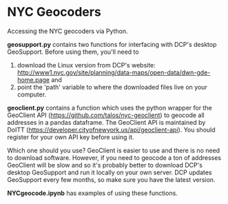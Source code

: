 # NYC Geocoders

Accessing the NYC geocoders via Python.

**geosupport.py** contains two functions for interfacing with DCP's desktop GeoSupport. Before using them, you'll need to 
1. download the Linux version from DCP's website: http://www1.nyc.gov/site/planning/data-maps/open-data/dwn-gde-home.page and 
2. point the 'path' variable to where the downloaded files live on your computer.

**geoclient.py** contains a function which uses the python wrapper for the GeoClient API (https://github.com/talos/nyc-geoclient) to geocode all addresses in a pandas dataframe. The GeoClient API is maintained by DoITT (https://developer.cityofnewyork.us/api/geoclient-api). You should register for your own API key before using it.


Which one should you use? GeoClient is easier to use and there is no need to download software. However, if you need to geocode a ton of addresses GeoClient will be slow and so it's probably better to download DCP's desktop GeoSupport and run it locally on your own server. DCP updates GeoSupport every few months, so make sure you have the latest version.


**NYCgeocode.ipynb** has examples of using these functions.